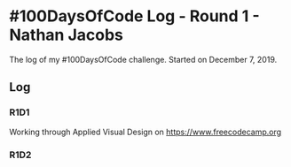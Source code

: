 # #100DaysOfCode Log - Round 1 - Nathan Jacobs

The log of my #100DaysOfCode challenge. Started on December 7, 2019.

## Log

### R1D1 
Working through Applied Visual Design on https://www.freecodecamp.org

### R1D2
